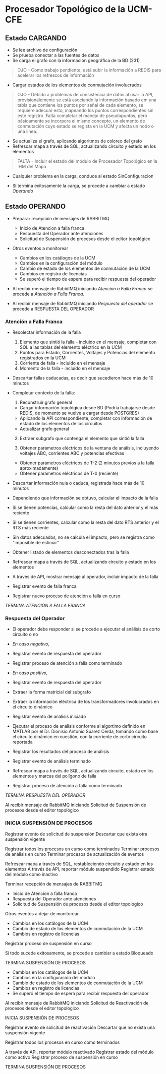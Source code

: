 # Procesador Topológico de la UCM-CFE

## Estado CARGANDO

- Se lee archivo de configuración
- Se prueba conectar a las fuentes de datos
- Se carga el grafo con la información geográfica de la BD (231)
> OJO - Como trabajo pendiente, está subir la información a REDIS para acelerar los refrescos de información

- Cargar estados de los elementos de conmutación involucrados
 
> OJO - Debido a problemas de consistencia de datos al usar la API, provisionalemente se está asociando la información
       basado em una tabla que contiene los puntos por señal de cada elemento, se requiere adecuar esto, mapeando
       los puntos correspondientes sin este registro.
       Falta completar el manejo de pseudopuntos, pero básicamente se incorpora el mismo concepto, un elemento de conmutación 
       cuyo estado se regista en la UCM y afecta un nodo o una línea.
 
- Se actualiza el grafo, aplicando algoritmos de coloreo del grafo
- Refrescar mapa a través de SQL, actualizando circuito y estado en los elementos
> FALTA - Incluir el estado del módulo de Procesador Topológico en la IHM del Mapa
 
- Cualquier problema en la carga, conduce al estado SinConfiguracion

- Si termina exitosamente la carga, se procede a cambiar a estado *Operando*
 

## Estado OPERANDO 

- Preparar recepción de mensajes de RABBITMQ
  - Inicio de Atencion a falla franca
  - Respuesta del Operador ante atenciones
  - Solicitud de Suspensión de procesos desde el editor topológico

- Otros eventos a monitorear
  - Cambios en los catálogos de la UCM
  - Cambios en la configuración del módulo
  - Cambio de estado de los elementos de conmutación de la UCM
  - Cambios en registro de licencias
  - Se superó el tiempo de espera para recibir respuesta del operador

- Al recibir mensaje de RabbitMQ iniciando _*Atencion a Falla Franca*_ se procede a *Atención a Falla Franca*.
- Al recibir mensaje de RabbitMQ iniciando _*Respuesta del operador*_ se procede a RESPUESTA DEL OPERADOR
  
### Atención a Falla Franca
- Recolectar información de la falla
  1) Elemento que sintió la falla - incluido en el mensaje, completar con SQL a las tablas del elemento eléctrico en la UCM
  2) Puntos para Estado, Corrientes, Voltajes y Potencias del elemento registrados en la UCM
  3) Corriente de falla - incluido en el mensaje
  4) Momento de la falla - incluido en el mensaje
 
- Descartar fallas caducadas, es decir que sucedieron hace más de 10 minutos
 
- Completar contexto de la falla:
  1) Reconstruir grafo general
   - Cargar información topológica desde BD (Podría trabajarse desde REDIS, de momento se vuelve a cargar desde POSTGRES)
   - Aplicando la API correspondiente, completar con información de estado de los elementos de los circuitos
   - Actualizar grafo general
 
  2) Extraer subgrafo que contenga el elemento que sintió la falla
 
  3) Obtener parámetros eléctricos de la ventana de análisis, incluyendo voltajes ABC, corrientes ABC y potencias efectivas
   - Obtener parámetros eléctricos de T-2 (2 minutos previos a la falla aproximadamente)
   - Obtener parámetros eléctricos de T-0 (reciente)
 
- Descartar información nula o caduca, registrada hace más de 10 minutos
 
- Dependiendo que información se obtuvo, calcular el impacto de la falla
 - Si se tienen potencias, calcular como la resta del dato anterior y el más reciente
 - Si se tienen corrientes, calcular como la resta del dato RTS anterior y el RTS más reciente
 - Sin datos adecuados, no se calcula el impacto, pero se registra como "imposible de estimar"

- Obtener listado de elementos desconectados tras la falla

- Refrescar mapa a través de SQL, actualizando circuito y estado en los elementos
- A través de API, mostrar mensaje al operador, incluir impacto de la falla
 
- Registrar evento de falla franca
- Registrar nuevo proceso de atención a falla en curso
 
_TERMINA ATENCIÓN A FALLA FRANCA_
  
 
### Respuesta del Operador
 
- El operador debe responder si se procede a ejecutar el análisis de corto circuito o no
 - *En caso negativo,*
  - Registrar evento de respuesta del operador
  - Registrar proceso de atención a falla como terminado
 
 - *En caso positivo,*
  - Registrar evento de respuesta del operador
 
- Extraer la forma matricial del subgrafo
- Extraer la información eléctrica de los transformadores involucrados en el circuito dinámico
 
- Registrar evento de análisis iniciado
- Ejecutar el proceso de análisis conforme al algortimo definido en MATLAB por el Dr. Dionisio Antonio Suarez Cerda, tomando como base el circuito dinámico en cuestión, con la corriente de corto circuito reportada
 
- Registrar los resultados del proceso de análisis
-  Registrar evento de análisis terminado
-  Refrescar mapa a través de SQL, actualizando circuito, estado en los elementos y marcas del polígono de falla
-  Registrar proceso de atención a falla como terminado
 
_TERMINA RESPUESTA DEL OPERADOR_
 
 
 
  Al recibir mensaje de RabbitMQ iniciando Solicitud de Suspensión de procesos desde el editor topológico
 
  ### INICIA SUSPENSIÓN DE PROCESOS
 
  Registrar evento de solicitud de suspensión
  Descartar que exista otra suspensión vigente
 
  Registrar todos los procesos en curso como terminados
  Terminar procesos de análisis en curso
  Terminar procesos de actualización de eventos
 
  Refrescar mapa a través de SQL, restableciendo circuito y estado en los elementos
  A través de API, reportar módulo suspendido
  Registrar estado del módulo como inactivo
 
  Terminar recepción de mensajes de RABBITMQ
  - Inicio de Atencion a falla franca
  - Respuesta del Operador ante atenciones
  - Solicitud de Suspensión de procesos desde el editor topológico
 
  Otros eventos a dejar de monitorear
  - Cambios en los catálogos de la UCM
  - Cambio de estado de los elementos de conmutación de la UCM
  - Cambios en registro de licencias
 
  Registrar proceso de suspensión en curso
 
  Si todo sucede exitosamente, se procede a cambiar a estado Bloqueado
 
  TERMINA SUSPENSIÓN DE PROCESOS
 
  - Cambios en los catálogos de la UCM
  - Cambios en la configuración del módulo
  - Cambio de estado de los elementos de conmutación de la UCM
  - Cambios en registro de licencias
  - Se superó el tiempo de espera para recibir respuesta del operador
 
 
  Al recibir mensaje de RabbitMQ iniciando Solicitud de Reactivación de procesos desde el editor topológico
 
  INICIA SUSPENSIÓN DE PROCESOS
 
  Registrar evento de solicitud de reactivación
  Descartar que no exista una suspensión vigente
 
  Registrar todos los procesos en curso como terminados
 
  A través de API, reportar módulo reactivado
  Registrar estado del módulo como activo
  Registrar proceso de suspensión en curso
 
  TERMINA SUSPENSIÓN DE PROCESOS